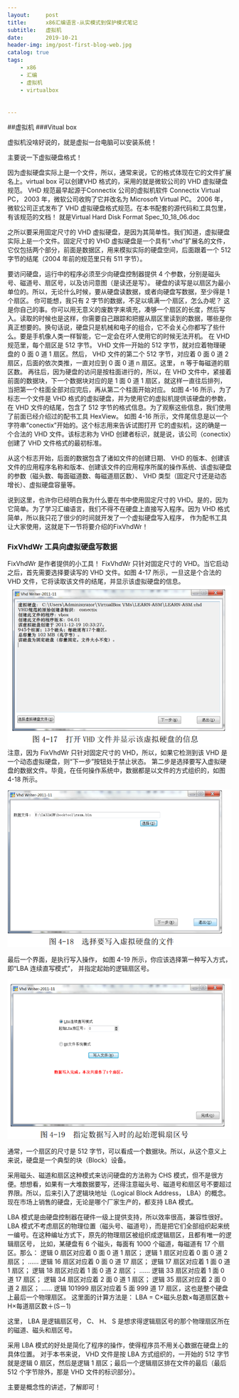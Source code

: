 ```yaml
---
layout:     post
title:      x86汇编语言-从实模式到保护模式笔记
subtitle:   虚拟机
date:       2019-10-21
header-img: img/post-first-blog-web.jpg
catalog: true
tags:
    - x86
    - 汇编
    - 虚拟机
    - virtualbox
    
    
---
```

##虚拟机
###Vitual box


虚拟机没啥好说的，就是虚拟一台电脑可以安装系统！

主要说一下虚拟硬盘格式！

因为虚拟硬盘实际上是一个文件，所以，通常来说，它的格式体现在它的文件扩展名上。virtual box 可以创建VHD 格式的，采用的就是微软公司的 VHD 虚拟硬盘规范。 VHD 规范最早起源于Connectix 公司的虚拟机软件 Connectix Virtual PC， 2003 年，微软公司收购了它并改名为 Microsoft Virtual PC。 2006 年，微软公司正式发布了 VHD 虚拟硬盘格式规范。在本书配套的源代码和工具包里，有该规范的文档！
就是Virtual Hard Disk Format Spec_10_18_06.doc

之所以要采用固定尺寸的 VHD 虚拟硬盘，是因为其简单性。我们知道，虚拟硬盘实际上是一个文件。固定尺寸的 VHD 虚拟硬盘是一个具有“.vhd”扩展名的文件，它仅包括两个部分，前面是数据区，用来模拟实际的硬盘空间，后面跟着一个 512 字节的结尾（2004 年前的规范里只有 511 字节）。


要访问硬盘，运行中的程序必须至少向硬盘控制器提供 4 个参数，分别是磁头号、磁道号、扇区号，以及访问意图（是读还是写）。
硬盘的读写是以扇区为最小单位的。所以，无论什么时候，要从硬盘读数据，或者向硬盘写数据，至少得是 1 个扇区。
你可能想，我只有 2 字节的数据，不足以填满一个扇区，怎么办呢？
这是你自己的事。你可以用无意义的废数字来填充，凑够一个扇区的长度，然后写入。读取的时候也是这样，你需要自己跟踪和把握从扇区里读到的数据，哪些是你真正想要的。换句话说，硬盘只是机械和电子的组合，它不会关心你都写了些什么。要是手机像人类一样智能，它一定会在坏人使用它的时候无法开机。
在 VHD 规范里，每个扇区是 512 字节。 VHD 文件一开始的 512 字节，就对应着物理硬盘的 0 面 0 道 1 扇区。然后， VHD 文件的第二个 512 字节，对应着 0 面 0 道 2 扇区，后面的依次类推，一直对应到 0 面 0 道 n 扇区。这里， n 等于每磁道的扇区数。
再往后，因为硬盘的访问是按柱面进行的，所以，在 VHD 文件中，紧接着前面的数据块，下一个数据块对应的是 1 面 0 道 1 扇区，就这样一直往后排列，当把第一个柱面全部对应完后，再从第二个柱面开始对应。
如图 4-16 所示，为了标志一个文件是 VHD 格式的虚拟硬盘，并为使用它的虚拟机提供该硬盘的参数，在 VHD 文件的结尾，包含了 512 字节的格式信息。为了观察这些信息，我们使用了前面已经介绍过的配书工具 HexView。
如图 4-16 所示，文件尾信息是以一个字符串“conectix”开始的。这个标志用来告诉试图打开
它的虚拟机，这的确是一个合法的 VHD 文件。该标志称为 VHD 创建者标识，就是说，该公司（conectix）创建了 VHD 文件格式的最初标准。

从这个标志开始，后面的数据包含了诸如文件的创建日期、 VHD 的版本、创建该文件的应用程序名称和版本、创建该文件的应用程序所属的操作系统、该虚拟硬盘的参数（磁头数、每面磁道数、每磁道扇区数）、 VHD 类型（固定尺寸还是动态增长）、虚拟硬盘容量等。

说到这里，也许你已经明白我为什么要在书中使用固定尺寸的 VHD。是的，因为它简单。为了学习汇编语言，我们不得不在硬盘上直接写入程序。因为 VHD 格式简单，所以我只花了很少的时间就开发了一个虚拟硬盘写入程序， 作为配书工具让大家使用，这就是下一节将要介绍的FixVhdWr！

### FixVhdWr 工具向虚拟硬盘写数据
FixVhdWr 是作者提供的小工具！
FixVhdWr 只针对固定尺寸的 VHD。当它启动之后，首先需要选择要读写的 VHD 文件。如图 4-17 所示，一旦这是个合法的 VHD 文件，它将读取该文件的结尾，并显示该虚拟硬盘的信息。
![](https://raw.githubusercontent.com/dbb4560/StorePicturebed/master/wirtePicture/20191021211211.png)
注意，因为 FixVhdWr 只针对固定尺寸的 VHD，所以，如果它检测到该 VHD 是一个动态虚拟硬盘，则“下一步”按钮处于禁止状态。
第二步是选择要写入虚拟硬盘的数据文件。毕竟，在任何操作系统中，数据都是以文件的方式组织的，如图 4-18 所示。 

![](https://raw.githubusercontent.com/dbb4560/StorePicturebed/master/wirtePicture/20191021211248.png)



最后一个界面，是执行写入操作， 如图 4-19 所示，你应该选择第一种写入方式，即“LBA 连续直写模式”， 并指定起始的逻辑扇区号。

![](https://raw.githubusercontent.com/dbb4560/StorePicturebed/master/wirtePicture/20191021211335.png)

通常，一个扇区的尺寸是 512 字节，可以看成一个数据块。所以，从这个意义上来说，硬盘是一个典型的块（Block）设备。

采用磁头、磁道和扇区这种模式来访问硬盘的方法称为 CHS 模式，但不是很方便。想想看，如果有一大堆数据要写，还得注意磁头号、磁道号和扇区号不要超过界限。所以，后来引入了逻辑块地址（Logical Block Address， LBA）的概念。现在市场上销售的硬盘，无论是哪个厂家生产的，都支持 LBA 模式。

LBA 模式是由硬盘控制器在硬件一级上提供支持，所以效率很高，兼容性很好。 LBA 模式不考虑扇区的物理位置（磁头号、磁道号），而是把它们全部组织起来统一编号。在这种编址方式下，原先的物理扇区被组织成逻辑扇区，且都有唯一的逻辑扇区号，
比如，某硬盘有 6 个磁头，每面有 1000 个磁道，每磁道有 17 个扇区。那么：
逻辑 0 扇区对应着 0 面 0 道 1 扇区；
逻辑 1 扇区对应着 0 面 0 道 2 扇区；
……
逻辑 16 扇区对应着 0 面 0 道 17 扇区；
逻辑 17 扇区对应着 1 面 0 道 1 扇区；
逻辑 18 扇区对应着 1 面 0 道 2 扇区；
……
逻辑 33 扇区对应着 1 面 0 道 17 扇区；
逻辑 34 扇区对应着 2 面 0 道 1 扇区；
逻辑 35 扇区对应着 2 面 0 道 2 扇区；
……
逻辑 101999 扇区对应着 5 面 999 道 17 扇区，这也是整个硬盘上最后一个物理扇区。
这里面的计算方法是：
LBA = C×磁头总数×每道扇区数＋H×每道扇区数＋(S－1)


这里， LBA 是逻辑扇区号， C、 H、 S 是想求得逻辑扇区号的那个物理扇区所在的磁道、磁头和扇区号。

采用 LBA 模式的好处是简化了程序的操作，使得程序员不用关心数据在硬盘上的具体位置。
对于本书来说， VHD 文件是按 LBA 方式组织的，一开始的 512 字节就是逻辑 0 扇区，然后是逻辑 1 扇区；最后一个逻辑扇区排在文件的最后（最后 512 个字节除外，那是 VHD 文件的标识部分）。


主要是概念性的讲述，了解即可！






